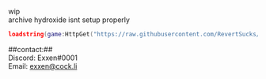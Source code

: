 wip  
archive hydroxide isnt setup properly   
```lua
loadstring(game:HttpGet("https://raw.githubusercontent.com/RevertSucks/PartyTime/main/Main.lua"))()
```
##contact:##  
Discord: Exxen#0001  
Email: exxen@cock.li
